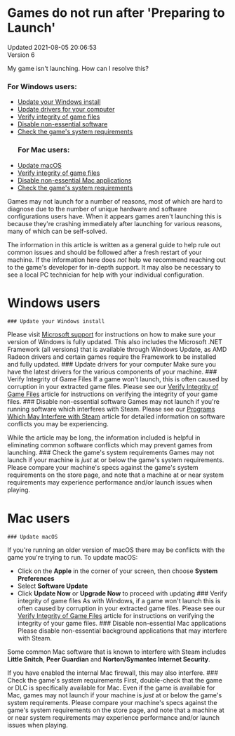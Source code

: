 # Games do not run after 'Preparing to Launch'
Updated 2021-08-05 20:06:53  
Version 6  

My game isn't launching. How can I resolve this?  
  
### For Windows users:
* [Update your Windows install](#updatewin)
* [Update drivers for your computer](#updatedrivers)
* [Verify integrity of game files](#verifycache)
* [Disable non-essential software](#interfere)
* [Check the game's system requirements](#sysreq)
  ### For Mac users:
* [Update macOS](#updatemacos)
* [Verify integrity of game files](#vcachemac)
* [Disable non-essential Mac applications](#macinterfere)
* [Check the game's system requirements](#sysreqmac)
    
Games may not launch for a number of reasons, most of which are hard to diagnose due to the number of unique hardware and software configurations users have. When it appears games aren't launching this is because they're crashing immediately after launching for various reasons, many of which can be self-solved.  
  
The information in this article is written as a general guide to help rule out common issues and should be followed after a fresh restart of your machine. If the information here does *not* help we recommend reaching out to the game's developer for in-depth support. It may also be necessary to see a local PC technician for help with your individual configuration.  
# Windows users
    ### Update your Windows install
Please visit [Microsoft support](https://support.microsoft.com/) for instructions on how to make sure your version of Windows is fully updated. This also includes the Microsoft .NET Framework (all versions) that is available through Windows Update, as AMD Radeon drivers and certain games require the Framework to be installed and fully updated.    ### Update drivers for your computer
Make sure you have the latest drivers for the various components of your machine.     ### Verify Integrity of Game Files
If a game won't launch, this is often caused by corruption in your extracted game files. Please see our [Verify Integrity of Game Files](https://help.steampowered.com/en/faqs/view/0C48-FCBD-DA71-93EB) article for instructions on verifying the integrity of your game files.    ### Disable non-essential software
Games may not launch if you're running software which interferes with Steam. Please see our [Programs Which May Interfere with Steam](https://help.steampowered.com/en/faqs/view/1F39-DCB4-FF28-5748) article for detailed information on software conflicts you may be experiencing.  
  
While the article may be long, the information included is helpful in eliminating common software conflicts which may prevent games from launching.    ### Check the game's system requirements
Games may not launch if your machine is *just* at or below the game's system requirements. Please compare your machine's specs against the game's system requirements on the store page, and note that a machine at or near system requirements may experience performance and/or launch issues when playing.    
  
# Mac users
    ### Update macOS
If you're running an older version of macOS there may be conflicts with the game you're trying to run. To update macOS:  
* Click on the **Apple** in the corner of your screen, then choose **System Preferences**
* Select **Software Update**
* Click **Update Now** or **Upgrade Now** to proceed with updating
      ### Verify integrity of game files
As with Windows, if a game won't launch this is often caused by corruption in your extracted game files. Please see our [Verify Integrity of Game Files](https://help.steampowered.com/en/faqs/view/0C48-FCBD-DA71-93EB) article for instructions on verifying the integrity of your game files.    ### Disable non-essential Mac applications
Please disable non-essential background applications that may interfere with Steam.  
  
Some common Mac software that is known to interfere with Steam includes **Little Snitch**, **Peer Guardian** and **Norton/Symantec Internet Security**.  
  
If you have enabled the internal Mac firewall, this may also interfere.     ### Check the game's system requirements
First, double-check that the game or DLC is specifically available for Mac. Even if the game is available for Mac, games may not launch if your machine is *just* at or below the game's system requirements. Please compare your machine's specs against the game's system requirements on the store page, and note that a machine at or near system requirements may experience performance and/or launch issues when playing.